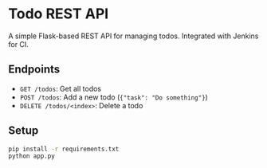 # Todo REST API

A simple Flask-based REST API for managing todos. Integrated with Jenkins for CI.

## Endpoints
- `GET /todos`: Get all todos
- `POST /todos`: Add a new todo (`{"task": "Do something"}`)
- `DELETE /todos/<index>`: Delete a todo

## Setup
```bash
pip install -r requirements.txt
python app.py
